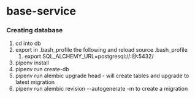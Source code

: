 # base-service

### Creating database
1. cd into db
2. export in .bash_profile the following and reload source .bash_profile
   1. export SQL_ALCHEMY_URL=postgresql://<username>:<password>@<host>:5432/<dbname>
3. pipenv install
4. pipenv run create-db
5. pipenv run alembic upgrade head - will create tables and upgrade to latest migration
6. pipenv run alembic revision --autogenerate -m <message> to create a migration